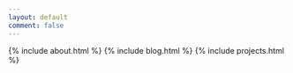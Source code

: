 ```yaml
---
layout: default
comment: false
---
```


{% include about.html %}
{% include blog.html %}
{% include projects.html %}